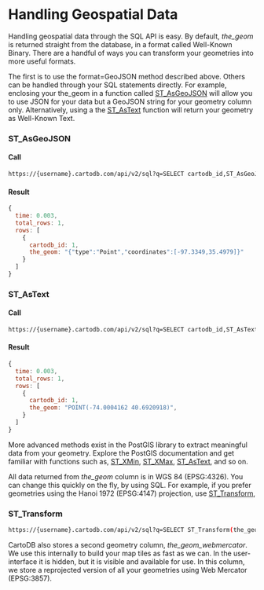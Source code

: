 # Handling Geospatial Data

Handling geospatial data through the SQL API is easy. By default, *the_geom* is returned straight from the database, in a format called Well-Known Binary. There are a handful of ways you can transform your geometries into more useful formats.

The first is to use the format=GeoJSON method described above. Others can be handled through your SQL statements directly. For example, enclosing your the_geom in a function called [ST_AsGeoJSON](http://www.postgis.org/documentation/manual-svn/ST_AsGeoJSON.html) will allow you to use JSON for your data but a GeoJSON string for your geometry column only. Alternatively, using a the [ST_AsText](http://www.postgis.org/documentation/manual-svn/ST_AsGeoJSON.html) function will return your geometry as Well-Known Text.

### ST_AsGeoJSON

#### Call

```bash
https://{username}.cartodb.com/api/v2/sql?q=SELECT cartodb_id,ST_AsGeoJSON(the_geom) as the_geom FROM {table_name} LIMIT 1
```

#### Result

```javascript
{
  time: 0.003,
  total_rows: 1,
  rows: [
    {
      cartodb_id: 1,
      the_geom: "{"type":"Point","coordinates":[-97.3349,35.4979]}"
    }
  ]
}
```

### ST_AsText

#### Call

```bash
https://{username}.cartodb.com/api/v2/sql?q=SELECT cartodb_id,ST_AsText(the_geom) FROM {table_name} LIMIT 1
```

#### Result

```javascript
{
  time: 0.003,
  total_rows: 1,
  rows: [
    {
      cartodb_id: 1,
      the_geom: "POINT(-74.0004162 40.6920918)",
    }
  ]
}
```

More advanced methods exist in the PostGIS library to extract meaningful data from your geometry. Explore the PostGIS documentation and get familiar with functions such as, [ST_XMin](http://www.postgis.org/docs/ST_XMin.html), [ST_XMax](http://www.postgis.org/docs/ST_XMax.html), [ST_AsText](http://www.postgis.org/docs/ST_AsText.html), and so on.

All data returned from *the_geom* column is in WGS 84 (EPSG:4326). You can change this quickly on the fly, by using SQL. For example, if you prefer geometries using the Hanoi 1972 (EPSG:4147) projection, use [ST_Transform](http://www.postgis.org/docs/ST_Transform.html),

### ST_Transform

```bash
https://{username}.cartodb.com/api/v2/sql?q=SELECT ST_Transform(the_geom,4147) FROM {table_name} LIMIT 1
```

CartoDB also stores a second geometry column, *the_geom_webmercator*. We use this internally to build your map tiles as fast as we can. In the user-interface it is hidden, but it is visible and available for use. In this column, we store a reprojected version of all your geometries using Web Mercator (EPSG:3857).
